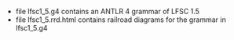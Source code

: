 
* file lfsc1_5.g4  contains an ANTLR 4 grammar of LFSC 1.5
* file lfsc1_5.rrd.html contains railroad diagrams for the grammar in lfsc1_5.g4
